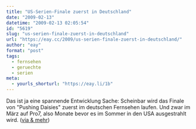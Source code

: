 ```yaml
---
title: "US-Serien-Finale zuerst in Deutschland"
date: "2009-02-13"
datetime: "2009-02-13 02:05:54"
id: "5619"
slug: "us-serien-finale-zuerst-in-deutschland"
url: "https://eay.cc/2009/us-serien-finale-zuerst-in-deutschland/"
author: "eay"
format: "post"
tags:
  - fernsehen
  - geruechte
  - serien
meta:
  - yourls_shorturl: "https://eay.li/1b"
---
```


Das ist ja eine spannende Entwicklung Sache: Scheinbar wird das Finale von "Pushing Daisies" zuerst im deutschen Fernsehen laufen. Und zwar im März auf Pro7, also Monate bevor es im Sommer in den USA ausgestrahlt wird. ([via & mehr](http://xdest.com/s9y/index.php?/archives/511-Pushing-Daisies-Finale-im-Deutschen-Fernsehen-das-denkt-Amerika.html))
